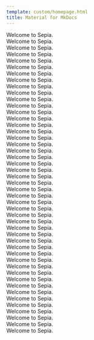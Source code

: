 ```yaml
---
template: custom/homepage.html
title: Material for MkDocs
---
```


Welcome to Sepia.<br>
Welcome to Sepia.<br>
Welcome to Sepia.<br>
Welcome to Sepia.<br>
Welcome to Sepia.<br>
Welcome to Sepia.<br>
Welcome to Sepia.<br>
Welcome to Sepia.<br>
Welcome to Sepia.<br>
Welcome to Sepia.<br>
Welcome to Sepia.<br>
Welcome to Sepia.<br>
Welcome to Sepia.<br>
Welcome to Sepia.<br>
Welcome to Sepia.<br>
Welcome to Sepia.<br>
Welcome to Sepia.<br>
Welcome to Sepia.<br>
Welcome to Sepia.<br>
Welcome to Sepia.<br>
Welcome to Sepia.<br>
Welcome to Sepia.<br>
Welcome to Sepia.<br>
Welcome to Sepia.<br>
Welcome to Sepia.<br>
Welcome to Sepia.<br>
Welcome to Sepia.<br>
Welcome to Sepia.<br>
Welcome to Sepia.<br>
Welcome to Sepia.<br>
Welcome to Sepia.<br>
Welcome to Sepia.<br>
Welcome to Sepia.<br>
Welcome to Sepia.<br>
Welcome to Sepia.<br>
Welcome to Sepia.<br>
Welcome to Sepia.<br>
Welcome to Sepia.<br>
Welcome to Sepia.<br>
Welcome to Sepia.<br>
Welcome to Sepia.<br>
Welcome to Sepia.<br>
Welcome to Sepia.<br>
Welcome to Sepia.<br>
Welcome to Sepia.<br>
Welcome to Sepia.<br>
Welcome to Sepia.<br>
